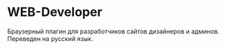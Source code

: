 # WEB-Developer
Браузерный плагин для разработчиков сайтов дизайнеров и админов. Переведен на русский язык.
